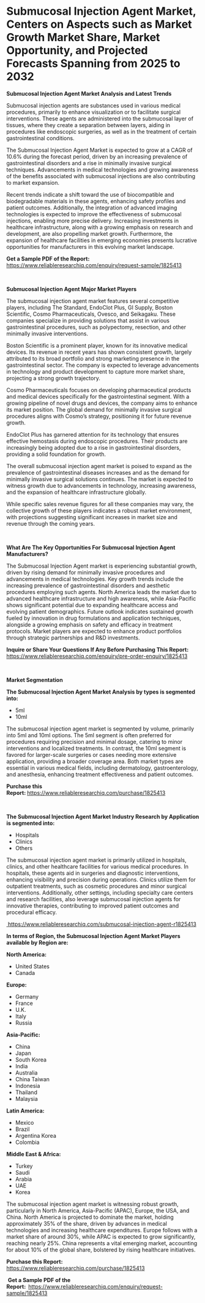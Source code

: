 <p><h1>Submucosal Injection Agent Market, Centers on Aspects such as Market Growth Market Share, Market Opportunity, and Projected Forecasts Spanning from 2025 to 2032</h1></p><p><strong>Submucosal Injection Agent Market Analysis and Latest Trends</strong></p>
<p><p>Submucosal injection agents are substances used in various medical procedures, primarily to enhance visualization or to facilitate surgical interventions. These agents are administered into the submucosal layer of tissues, where they create a separation between layers, aiding in procedures like endoscopic surgeries, as well as in the treatment of certain gastrointestinal conditions. </p><p>The Submucosal Injection Agent Market is expected to grow at a CAGR of 10.6% during the forecast period, driven by an increasing prevalence of gastrointestinal disorders and a rise in minimally invasive surgical techniques. Advancements in medical technologies and growing awareness of the benefits associated with submucosal injections are also contributing to market expansion. </p><p>Recent trends indicate a shift toward the use of biocompatible and biodegradable materials in these agents, enhancing safety profiles and patient outcomes. Additionally, the integration of advanced imaging technologies is expected to improve the effectiveness of submucosal injections, enabling more precise delivery. Increasing investments in healthcare infrastructure, along with a growing emphasis on research and development, are also propelling market growth. Furthermore, the expansion of healthcare facilities in emerging economies presents lucrative opportunities for manufacturers in this evolving market landscape.</p></p>
<p><strong>Get a Sample PDF of the Report:&nbsp;</strong> <a href="https://www.reliableresearchiq.com/enquiry/request-sample/1825413?utm_campaign=3180&utm_medium=2&utm_source=Github&utm_content=ia&utm_term=14042025&utm_id=submucosal-injection-agent">https://www.reliableresearchiq.com/enquiry/request-sample/1825413</a></p>
<p>&nbsp;</p>
<p><strong>Submucosal Injection Agent Major Market Players</strong></p>
<p><p>The submucosal injection agent market features several competitive players, including The Standard, EndoClot Plus, GI Supply, Boston Scientific, Cosmo Pharmaceuticals, Ovesco, and Seikagaku. These companies specialize in providing solutions that assist in various gastrointestinal procedures, such as polypectomy, resection, and other minimally invasive interventions.</p><p>Boston Scientific is a prominent player, known for its innovative medical devices. Its revenue in recent years has shown consistent growth, largely attributed to its broad portfolio and strong marketing presence in the gastrointestinal sector. The company is expected to leverage advancements in technology and product development to capture more market share, projecting a strong growth trajectory.</p><p>Cosmo Pharmaceuticals focuses on developing pharmaceutical products and medical devices specifically for the gastrointestinal segment. With a growing pipeline of novel drugs and devices, the company aims to enhance its market position. The global demand for minimally invasive surgical procedures aligns with Cosmo’s strategy, positioning it for future revenue growth.</p><p>EndoClot Plus has garnered attention for its technology that ensures effective hemostasis during endoscopic procedures. Their products are increasingly being adopted due to a rise in gastrointestinal disorders, providing a solid foundation for growth.</p><p>The overall submucosal injection agent market is poised to expand as the prevalence of gastrointestinal diseases increases and as the demand for minimally invasive surgical solutions continues. The market is expected to witness growth due to advancements in technology, increasing awareness, and the expansion of healthcare infrastructure globally. </p><p>While specific sales revenue figures for all these companies may vary, the collective growth of these players indicates a robust market environment, with projections suggesting significant increases in market size and revenue through the coming years.</p></p>
<p>&nbsp;</p>
<p><strong>What Are The Key Opportunities For Submucosal Injection Agent Manufacturers?</strong></p>
<p><p>The Submucosal Injection Agent market is experiencing substantial growth, driven by rising demand for minimally invasive procedures and advancements in medical technologies. Key growth trends include the increasing prevalence of gastrointestinal disorders and aesthetic procedures employing such agents. North America leads the market due to advanced healthcare infrastructure and high awareness, while Asia-Pacific shows significant potential due to expanding healthcare access and evolving patient demographics. Future outlook indicates sustained growth fueled by innovation in drug formulations and application techniques, alongside a growing emphasis on safety and efficacy in treatment protocols. Market players are expected to enhance product portfolios through strategic partnerships and R&D investments.</p></p>
<p><strong>Inquire or Share Your Questions If Any Before Purchasing This Report:</strong> <a href="https://www.reliableresearchiq.com/enquiry/pre-order-enquiry/1825413?utm_campaign=3180&utm_medium=2&utm_source=Github&utm_content=ia&utm_term=14042025&utm_id=submucosal-injection-agent">https://www.reliableresearchiq.com/enquiry/pre-order-enquiry/1825413</a></p>
<p>&nbsp;</p>
<p><strong>Market Segmentation</strong></p>
<p><strong>The Submucosal Injection Agent Market Analysis by types is segmented into:</strong></p>
<p><ul><li>5ml</li><li>10ml</li></ul></p>
<p><p>The submucosal injection agent market is segmented by volume, primarily into 5ml and 10ml options. The 5ml segment is often preferred for procedures requiring precision and minimal dosage, catering to minor interventions and localized treatments. In contrast, the 10ml segment is favored for larger-scale surgeries or cases needing more extensive application, providing a broader coverage area. Both market types are essential in various medical fields, including dermatology, gastroenterology, and anesthesia, enhancing treatment effectiveness and patient outcomes.</p></p>
<p><strong>Purchase this Report:&nbsp;</strong><a href="https://www.reliableresearchiq.com/purchase/1825413?utm_campaign=3180&utm_medium=2&utm_source=Github&utm_content=ia&utm_term=14042025&utm_id=submucosal-injection-agent">https://www.reliableresearchiq.com/purchase/1825413</a></p>
<p>&nbsp;</p>
<p><strong>The Submucosal Injection Agent Market Industry Research by Application is segmented into:</strong></p>
<p><ul><li>Hospitals</li><li>Clinics</li><li>Others</li></ul></p>
<p><p>The submucosal injection agent market is primarily utilized in hospitals, clinics, and other healthcare facilities for various medical procedures. In hospitals, these agents aid in surgeries and diagnostic interventions, enhancing visibility and precision during operations. Clinics utilize them for outpatient treatments, such as cosmetic procedures and minor surgical interventions. Additionally, other settings, including specialty care centers and research facilities, also leverage submucosal injection agents for innovative therapies, contributing to improved patient outcomes and procedural efficacy.</p></p>
<p><a href="https://www.reliableresearchiq.com/submucosal-injection-agent-r1825413?utm_campaign=3180&utm_medium=2&utm_source=Github&utm_content=ia&utm_term=14042025&utm_id=submucosal-injection-agent">&nbsp;https://www.reliableresearchiq.com/submucosal-injection-agent-r1825413</a></p>
<p><strong>In terms of Region, the Submucosal Injection Agent Market Players available by Region are:</strong></p>
<p>
    <p> <strong> North America: </strong>
        <ul>
            <li>United States</li>
            <li>Canada</li>
        </ul>
        </p> 
    <p> <strong> Europe: </strong>
        <ul>
            <li>Germany</li>
            <li>France</li>
            <li>U.K.</li>
            <li>Italy</li>
            <li>Russia</li>
        </ul>
        </p> 
    <p> <strong> Asia-Pacific: </strong>
        <ul>
            <li>China</li>
            <li>Japan</li>
            <li>South Korea</li>
            <li>India</li>
            <li>Australia</li>
            <li>China Taiwan</li>
            <li>Indonesia</li>
            <li>Thailand</li>
            <li>Malaysia</li>
        </ul>
        </p> 
    <p> <strong> Latin America: </strong>
        <ul>
            <li>Mexico</li>
            <li>Brazil</li>
            <li>Argentina Korea</li>
            <li>Colombia</li>
        </ul>
        </p> 
    <p> <strong> Middle East & Africa: </strong>
        <ul>
            <li>Turkey</li>
            <li>Saudi</li>
            <li>Arabia</li>
            <li>UAE</li>
            <li>Korea</li>
        </ul>
    </p>
    </p>
<p><p>The submucosal injection agent market is witnessing robust growth, particularly in North America, Asia-Pacific (APAC), Europe, the USA, and China. North America is projected to dominate the market, holding approximately 35% of the share, driven by advances in medical technologies and increasing healthcare expenditures. Europe follows with a market share of around 30%, while APAC is expected to grow significantly, reaching nearly 25%. China represents a vital emerging market, accounting for about 10% of the global share, bolstered by rising healthcare initiatives.</p></p>
<p><strong>Purchase this Report: </strong><a href="https://www.reliableresearchiq.com/purchase/1825413?utm_campaign=3180&utm_medium=2&utm_source=Github&utm_content=ia&utm_term=14042025&utm_id=submucosal-injection-agent">https://www.reliableresearchiq.com/purchase/1825413</a></p>
<p>&nbsp;<strong>Get a Sample PDF of the Report:&nbsp;&nbsp;</strong><a href="https://www.reliableresearchiq.com/enquiry/request-sample/1825413?utm_campaign=3180&utm_medium=2&utm_source=Github&utm_content=ia&utm_term=14042025&utm_id=submucosal-injection-agent">https://www.reliableresearchiq.com/enquiry/request-sample/1825413</a></p>
<p><strong></strong></p>
<p><p></p><p></p><p></p></p>